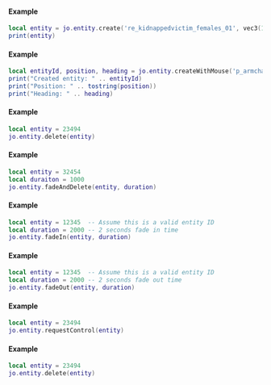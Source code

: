 <!-- #region client|jo.entity.create -->
#### Example
```lua
local entity = jo.entity.create('re_kidnappedvictim_females_01', vec3(1294.0, -512.3, 30.0), 90.0, true)
print(entity)

```
<!-- #endregion client|jo.entity.create -->


<!-- #region client|jo.entity.createWithMouse -->
#### Example
```lua
local entityId, position, heading = jo.entity.createWithMouse('p_armchair01x', true, false)
print("Created entity: " .. entityId)
print("Position: " .. tostring(position))
print("Heading: " .. heading)

```
<!-- #endregion client|jo.entity.createWithMouse -->


<!-- #region client|jo.entity.delete -->
#### Example
```lua
local entity = 23494
jo.entity.delete(entity)

```
<!-- #endregion client|jo.entity.delete -->


<!-- #region client|jo.entity.fadeAndDelete -->
#### Example
```lua
local entity = 32454
local duraiton = 1000
jo.entity.fadeAndDelete(entity, duration)

```
<!-- #endregion client|jo.entity.fadeAndDelete -->


<!-- #region client|jo.entity.fadeIn -->
#### Example
```lua
local entity = 12345  -- Assume this is a valid entity ID
local duration = 2000 -- 2 seconds fade in time
jo.entity.fadeIn(entity, duration)

```
<!-- #endregion client|jo.entity.fadeIn -->


<!-- #region client|jo.entity.fadeOut -->
#### Example
```lua
local entity = 12345  -- Assume this is a valid entity ID
local duration = 2000 -- 2 seconds fade out time
jo.entity.fadeOut(entity, duration)

```
<!-- #endregion client|jo.entity.fadeOut -->


<!-- #region client|jo.entity.requestControl -->
#### Example
```lua
local entity = 23494
jo.entity.requestControl(entity)

```
<!-- #endregion client|jo.entity.requestControl -->





<!-- #region server|jo.entity.delete -->
#### Example
```lua
local entity = 23494
jo.entity.delete(entity)

```
<!-- #endregion server|jo.entity.delete -->